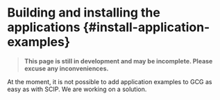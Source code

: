 # Building and installing the applications {#install-application-examples}
> **This page is still in development and may be incomplete. Please excuse any inconveniences.**

At the moment, it is not possible to add application examples to GCG as easy as with SCIP. We are working on a solution.
